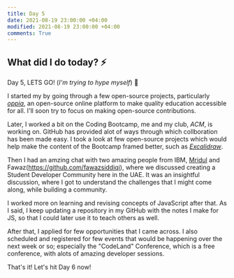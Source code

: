 ```yaml
---
title: Day 5
date: 2021-08-19 23:00:00 +04:00
modified: 2021-08-19 23:00:00 +04:00
comments: True
---
```


## What did I do today? ⚡️

Day 5, LETS GO! (*I'm trying to hype myself*) 🚀

I started my by going through a few open-source projects, particularly [*oppia*](https://github.com/oppia/oppia), an open-source online platform to make quality education accessible for all. I'll soon try to focus on making open-source contributions.

Later, I worked a bit on the Coding Bootcamp, me and my club, *ACM*, is working on. GitHub has provided alot of ways through which collboration has been made easy. I took a look at few open-source projects which would help make the content of the Bootcamp framed better, such as [*Excalidraw*](https://excalidraw.com/).

Then I had an amzing chat with two amazing people from IBM, [Mridul](https://github.com/mridulrb) and Fawaz(https://github.com/fawazsiddiqi), where we discussed creating a Student Developer Community here in the UAE. It was an insightful discussion, where I got to understand the challenges that I might come along, while building a community.

I worked more on learning and revising concepts of JavaScript after that. As I said, I keep updating a repository in my GitHub with the notes I make for JS, so that I could later use it to teach others as well.

After that, I applied for few opportunities that I came across. I also scheduled and registered for few events that would be happening over the next week or so; especially the "CodeLand" Conference, which is a free conference, with alots of amazing developer sessions.

That's it! Let's hit Day 6 now!